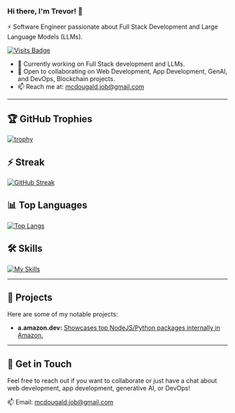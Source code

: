 ### Hi there, I'm Trevor! 👋

⚡ Software Engineer passionate about Full Stack Development and Large Language Models (LLMs).

[![Visits Badge](https://komarev.com/ghpvc/?username=mcdougald&label=Profile%20views&color=red&style=for-the-badge)](https://trev.town)


- 🔭 Currently working on Full Stack development and LLMs.
- 👯 Open to collaborating on Web Development, App Development, GenAI, and DevOps, Blockchain projects.
- 📫 Reach me at: [mcdougald.job@gmail.com](mailto:mcdougald.job@gmail.com)

---

## 🏆 GitHub Trophies
[![trophy](https://github-profile-trophy.vercel.app/?username=mcdougald&theme=onedark)](https://github.com/ryo-ma/github-profile-trophy)

## ⚡ Streak
[![GitHub Streak](https://streak-stats.demolab.com/?user=mcdougald&theme=dark)](https://git.io/streak-stats)

## 📊 Top Languages
[![Top Langs](https://github-readme-stats.vercel.app/api/top-langs/?username=mcdougald&layout=compact&langs_count=8&theme=dracula)](https://github.com/anuraghazra/github-readme-stats)

## 🛠 Skills
[![My Skills](https://skillicons.dev/icons?i=react,ts,py,js,nodejs,express,aws,tailwind,vue,materialui,spring,cpp,html,mysql,django,c,css,mongodb,threejs,fastapi,elixir,git,vscode,unity,codepen,postman,ps,atom,linux,regex)](https://skillicons.dev)

---

## 🚀 Projects

Here are some of my notable projects:

* **a.amazon.dev:** [Showcases top NodeJS/Python packages internally in Amazon.](https://apoorv-x12.github.io/npm-stats-viz/)

---

## 💬 Get in Touch

Feel free to reach out if you want to collaborate or just have a chat about web development, app development, generative AI, or DevOps!

📫 Email: [mcdougald.job@gmail.com](mailto:mcdougald.job@gmail.com)
